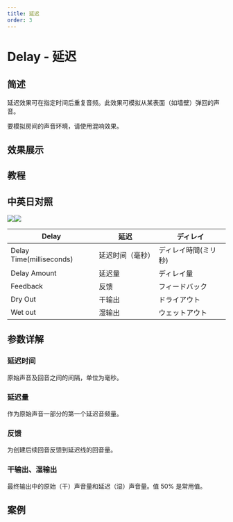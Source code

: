 ```yaml
---
title: 延迟
order: 3
---
```


# Delay - 延迟

## 简述

延迟效果可在指定时间后重复音频。此效果可模拟从某表面（如墙壁）弹回的声音。

要模拟房间的声音环境，请使用混响效果。

## 效果展示

## 教程

## 中英日对照

![](https://mir.yuelili.com/user/AE/effects/AE-Effects-Audio-Delay.png)![](https://mir.yuelili.com/user/AE/effects/AE-Effects-Audio-Delay_cn.png)

| Delay                    | 延迟             | ディレイ             |
| ------------------------ | ---------------- | -------------------- |
| Delay Time(milliseconds) | 延迟时间（毫秒） | ディレイ時間(ミリ秒) |
| Delay Amount             | 延迟量           | ディレイ量           |
| Feedback                 | 反馈             | フィードバック       |
| Dry Out                  | 干输出           | ドライアウト         |
| Wet out                  | 湿输出           | ウェットアウト       |

## 参数详解

### 延迟时间

原始声音及回音之间的间隔，单位为毫秒。

### 延迟量

作为原始声音一部分的第一个延迟音频量。

### 反馈

为创建后续回音反馈到延迟线的回音量。

### 干输出、湿输出

最终输出中的原始（干）声音量和延迟（湿）声音量。值 50% 是常用值。

## 案例
